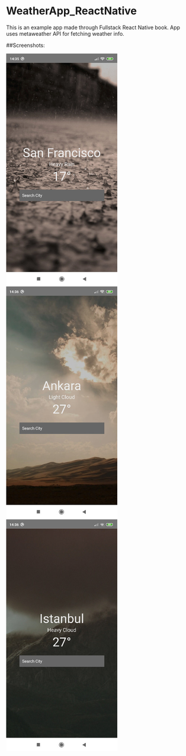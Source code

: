 # WeatherApp_ReactNative
This is an example app made through Fullstack React Native book.
App uses metaweather API for fetching weather info.

##Screenshots:

![San Francisco](./screenshots/output-onlinejpgtools.jpg) ![Ankara](./screenshots/output-onlinejpgtools(1).jpg) ![İstanbul](./screenshots/output-onlinejpgtools(2).jpg)
